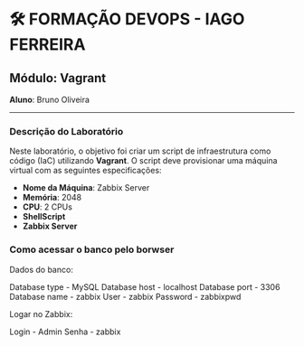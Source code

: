 # 🛠️ FORMAÇÃO DEVOPS - IAGO FERREIRA
## Módulo: Vagrant

**Aluno**: Bruno Oliveira

---

### Descrição do Laboratório

Neste laboratório, o objetivo foi criar um script de infraestrutura como código (IaC) utilizando **Vagrant**. O script deve provisionar uma máquina virtual com as seguintes especificações:

- **Nome da Máquina**: Zabbix Server
- **Memória**: 2048
- **CPU**: 2 CPUs
- **ShellScript**
- **Zabbix Server**

### Como acessar o banco pelo borwser



Dados do banco:

Database type - MySQL
Database host - localhost
Database port - 3306
Database name - zabbix
User          - zabbix
Password      - zabbixpwd

Logar no Zabbix:

Login - Admin
Senha - zabbix
